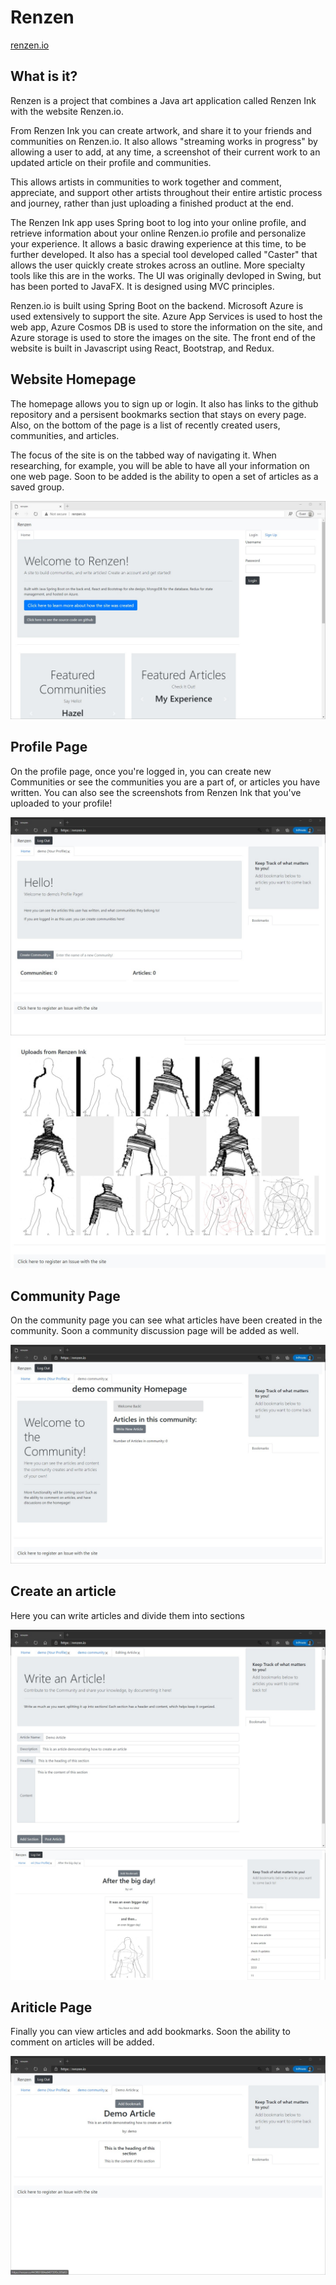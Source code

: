 # Renzen

[renzen.io](https://renzen.io) 

## What is it?
Renzen is a project that combines a Java art application called Renzen Ink with the website Renzen.io. 

From Renzen Ink you can create artwork, and share it to your friends and communities on Renzen.io. It also allows "streaming works in progress" by allowing a user to add, at any time, a screenshot of their current work to an updated article on their profile and communities.

This allows artists in communities to work together and comment, appreciate, and support other artists throughout their entire artistic process and journey, rather than just uploading a finished product at the end.

The Renzen Ink app uses Spring boot to log into your online profile, and retrieve information about your online Renzen.io profile and personalize your experience. It allows a basic drawing experience at this time, to be further developed. It also has a special tool developed called "Caster" that allows the user quickly create strokes across an outline. More specialty tools like this are in the works. The UI was originally devloped in Swing, but has been ported to JavaFX. It is designed using MVC principles.

Renzen.io is built using Spring Boot on the backend. Microsoft Azure is used extensively to support the site. Azure App Services is used to host the web app, Azure Cosmos DB is used to store the information on the site, and Azure storage is used to store the images on the site. The front end of the website is built in Javascript using React, Bootstrap, and Redux.

## Website Homepage

The homepage allows you to sign up or login. It also has links to the github repository and a persisent bookmarks section that stays on every page. Also, on the bottom of the page is a list of recently created users, communities, and articles.

The focus of the site is on the tabbed way of navigating it. When researching, for example, you will be able to have all your information on one web page.
Soon to be added is the ability to open a set of articles as a saved group.

![Image of homepage](readme-photos/1.jpg)

## Profile Page

On the profile page, once you're logged in, you can create new Communities or see the communities you are a part of, or articles you have written.
You can also see the screenshots from Renzen Ink that you've uploaded to your profile!

![Image of homepage](readme-photos/2.jpg)
![Image of homepage](readme-photos/14.jpg)

## Community Page

On the community page you can see what articles have been created in the community. Soon a community discussion page will be added as well.

![Image of homepage](readme-photos/3.jpg)


## Create an article

Here you can write articles and divide them into sections

![Image of homepage](readme-photos/5.jpg)
![Image of homepage](readme-photos/13.jpg)

## Ariticle Page

Finally you can view articles and add bookmarks. Soon the ability to comment on articles will be added.

![Image of homepage](readme-photos/4.jpg)


